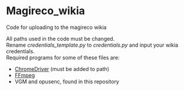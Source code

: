 # Magireco_wikia

Code for uploading to the magireco wikia

All paths used in the code must be changed.  
Rename *credentials_template.py* to *credentials.py* and input your wikia credentials.  
Required programs for some of these files are:

* [ChromeDriver](https://chromedriver.chromium.org/downloads) (must be added to path)
* [FFmpeg](https://ffmpeg.org/download.html)
* VGM and opusenc, found in this repository